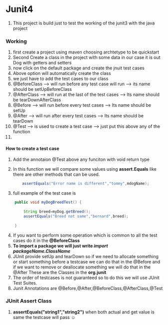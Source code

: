 # Junit4 

1. This project is build just to test the working of the junit3 with the java project

### Working

1. first create a project using maven choosing archtetype to be quickstart
2. Second Create a class in the project with some data in our case it is out Dog with getters and setters
3. now click on the default package and create the jnuit test cases 
4. Above option will automatically create the class
5. we just have to add the test cases to our class
4. @BeforeClass --> will run before any test case will run --> its name should be setUpBeforeClass
5. @AfterClass  --> will run at the last of the test cases --> Its name should be tearDownAfterClass
4. @Before      --> will run before every test cases       --> Its name should be setUp
5. @After       --> will run after every test cases        --> Its name should be tearDown
6. @Test        --> is used to create a test case          --> just put this above any of the function
7. 

#### How to create a test case

1. Add the annotaion @Test above any funciton with void return type
2. In this function we will compare some values using **assert.Equals** like there are other methods that can be used.

    ```java
		assertEquals("Error name is different","tommy",mdogName);
    ```

3. full example of the test case is 
```java
   	public void myDogBreedTest() {
           
		String breed=myDog.getBreed();
		assertEquals("Breed not same","bernard",breed);
		
	}
```
   
4. If you want to perform some operation which is common to all the test cases do it in the **@BeforeClass**
5. **To import a package we will just write *import packageName.ClassName***
6. JUnit provide setUp and tearDown so if we need to allocate something or start something before a testcase we can do that in the @Before
and if we want to remove or deallocate something we will do that in the @After These are the Classes in the **org.junit**
7. The order of testcases is not guaranteed so to do this we will use JUnit Test Suites.
8. Junit Annotations are @Before,@After,@BeforeClass,@AfterClass,@Test
   

### JUnit Assert Class

1. **assertEquals("string1","string2")**   when both actual and get value is same the testcase will pass :relaxed: